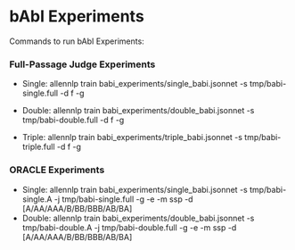 # bAbI Experiments

Commands to run bAbI Experiments:

### Full-Passage Judge Experiments

- Single: allennlp train babi_experiments/single_babi.jsonnet -s tmp/babi-single.full -d f -g

- Double: allennlp train babi_experiments/double_babi.jsonnet -s tmp/babi-double.full -d f -g

- Triple: allennlp train babi_experiments/triple_babi.jsonnet -s tmp/babi-triple.full -d f -g

### ORACLE Experiments

- Single: allennlp train babi_experiments/single_babi.jsonnet -s tmp/babi-single.A -j tmp/babi-single.full -g -e -m ssp -d [A/AA/AAA/B/BB/BBB/AB/BA]
- Double: allennlp train babi_experiments/double_babi.jsonnet -s tmp/babi-double.A -j tmp/babi-double.full -g -e -m ssp -d [A/AA/AAA/B/BB/BBB/AB/BA]